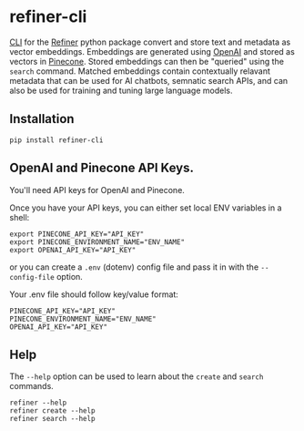 # refiner-cli

[CLI](https://pypi.org/project/refiner-cli/) for the [Refiner](https://pypi.org/project/refiner/) python package convert and store text and metadata as vector embeddings. Embeddings are generated using [OpenAI](https://openai.com/) and stored as vectors in [Pinecone](https://www.pinecone.io/). Stored embeddings can then be "queried" using the `search` command. Matched embeddings contain contextually relavant metadata that can be used for AI chatbots, semnatic search APIs, and can also be used for training and tuning large language models.

## Installation

```shell
pip install refiner-cli
```

## OpenAI and Pinecone API Keys.

You'll need API keys for OpenAI and Pinecone.

Once you have your API keys, you can either set local ENV variables in a shell:

```shell
export PINECONE_API_KEY="API_KEY"
export PINECONE_ENVIRONMENT_NAME="ENV_NAME"
export OPENAI_API_KEY="API_KEY"
```

or you can create a `.env` (dotenv) config file and pass it in with the `--config-file` option.

Your .env file should follow key/value format:

```shell
PINECONE_API_KEY="API_KEY"
PINECONE_ENVIRONMENT_NAME="ENV_NAME"
OPENAI_API_KEY="API_KEY"
```

## Help

The `--help` option can be used to learn about the `create` and `search` commands.

```shell
refiner --help
refiner create --help
refiner search --help
```

